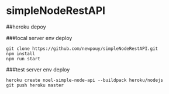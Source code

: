 # simpleNodeRestAPI

##heroku depoy

###local server env deploy
```
git clone https://github.com/newpouy/simpleNodeRestAPI.git
npm install
npm run start
```
###test server env deploy
```
heroku create noel-simple-node-api --buildpack heroku/nodejs    
git push heroku master
```
